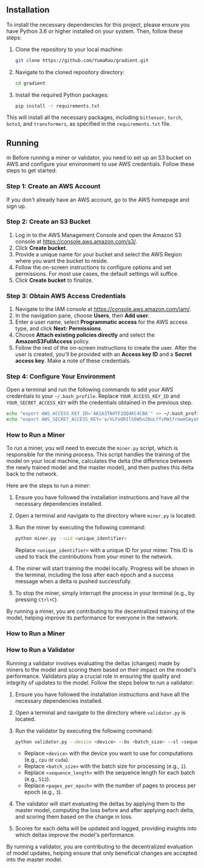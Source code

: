 
## Installation

To install the necessary dependencies for this project, please ensure you have Python 3.6 or higher installed on your system. Then, follow these steps:

1. Clone the repository to your local machine:
   ```bash
   git clone https://github.com/YumaRao/gradient.git
   ```
2. Navigate to the cloned repository directory:
   ```bash
   cd gradient
   ```
3. Install the required Python packages:
   ```bash
   pip install -r requirements.txt
   ```

This will install all the necessary packages, including `bittensor`, `torch`, `boto3`, and `transformers`, as specified in the `requirements.txt` file.

## Running
m
Before running a miner or validator, you need to set up an S3 bucket on AWS and configure your environment to use AWS credentials. Follow these steps to get started:

### Step 1: Create an AWS Account
If you don't already have an AWS account, go to the AWS homepage and sign up.

### Step 2: Create an S3 Bucket
1. Log in to the AWS Management Console and open the Amazon S3 console at https://console.aws.amazon.com/s3/.
2. Click **Create bucket**.
3. Provide a unique name for your bucket and select the AWS Region where you want the bucket to reside.
4. Follow the on-screen instructions to configure options and set permissions. For most use cases, the default settings will suffice.
5. Click **Create bucket** to finalize.

### Step 3: Obtain AWS Access Credentials
1. Navigate to the IAM console at https://console.aws.amazon.com/iam/.
2. In the navigation pane, choose **Users**, then **Add user**.
3. Enter a user name, select **Programmatic access** for the AWS access type, and click **Next: Permissions**.
4. Choose **Attach existing policies directly** and select the **AmazonS3FullAccess** policy.
5. Follow the rest of the on-screen instructions to create the user. After the user is created, you'll be provided with an **Access key ID** and a **Secret access key**. Make a note of these credentials.

### Step 4: Configure Your Environment
Open a terminal and run the following commands to add your AWS credentials to your `~/.bash_profile`. Replace `YOUR_ACCESS_KEY_ID` and `YOUR_SECRET_ACCESS_KEY` with the credentials obtained in the previous step.
```bash
echo "export AWS_ACCESS_KEY_ID='AKIA3TN4TF2QQ4KC4CBA'" >> ~/.bash_profile
echo "export AWS_SECRET_ACCESS_KEY='a/VLFo0RIlS6WSn2BoLffsRW1frmwm5AyoFcQj2e'" >> ~/.bash_profile
```
### How to Run a Miner

To run a miner, you will need to execute the `miner.py` script, which is responsible for the mining process. This script handles the training of the model on your local machine, calculates the delta (the difference between the newly trained model and the master model), and then pushes this delta back to the network.

Here are the steps to run a miner:

1. Ensure you have followed the installation instructions and have all the necessary dependencies installed.

2. Open a terminal and navigate to the directory where `miner.py` is located.

3. Run the miner by executing the following command:
   ```bash
   python miner.py --uid <unique_identifier>
   ```
   Replace `<unique_identifier>` with a unique ID for your miner. This ID is used to track the contributions from your miner to the network.

4. The miner will start training the model locally. Progress will be shown in the terminal, including the loss after each epoch and a success message when a delta is pushed successfully.

5. To stop the miner, simply interrupt the process in your terminal (e.g., by pressing `Ctrl+C`).

By running a miner, you are contributing to the decentralized training of the model, helping improve its performance for everyone in the network.

### How to Run a Miner
### How to Run a Validator

Running a validator involves evaluating the deltas (changes) made by miners to the model and scoring them based on their impact on the model's performance. Validators play a crucial role in ensuring the quality and integrity of updates to the model. Follow the steps below to run a validator:

1. Ensure you have followed the installation instructions and have all the necessary dependencies installed.

2. Open a terminal and navigate to the directory where `validator.py` is located.

3. Run the validator by executing the following command:
   ```bash
   python validator.py --device <device> --bs <batch_size> --sl <sequence_length> --pages_per_epoch <pages_per_epoch>
   ```
   - Replace `<device>` with the device you want to use for computations (e.g., `cpu` or `cuda`).
   - Replace `<batch_size>` with the batch size for processing (e.g., `1`).
   - Replace `<sequence_length>` with the sequence length for each batch (e.g., `512`).
   - Replace `<pages_per_epoch>` with the number of pages to process per epoch (e.g., `3`).

4. The validator will start evaluating the deltas by applying them to the master model, computing the loss before and after applying each delta, and scoring them based on the change in loss.

5. Scores for each delta will be updated and logged, providing insights into which deltas improve the model's performance.

By running a validator, you are contributing to the decentralized evaluation of model updates, helping ensure that only beneficial changes are accepted into the master model.
